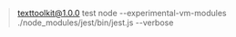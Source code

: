 
> texttoolkit@1.0.0 test
> node --experimental-vm-modules ./node_modules/jest/bin/jest.js --verbose

